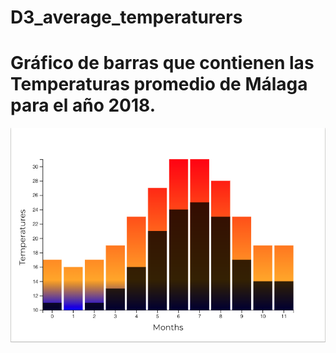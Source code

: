 # D3_average_temperaturers
# Gráfico de barras que contienen las Temperaturas promedio de Málaga para el año 2018.

![Screenshot](d3-imagen-1.png)

